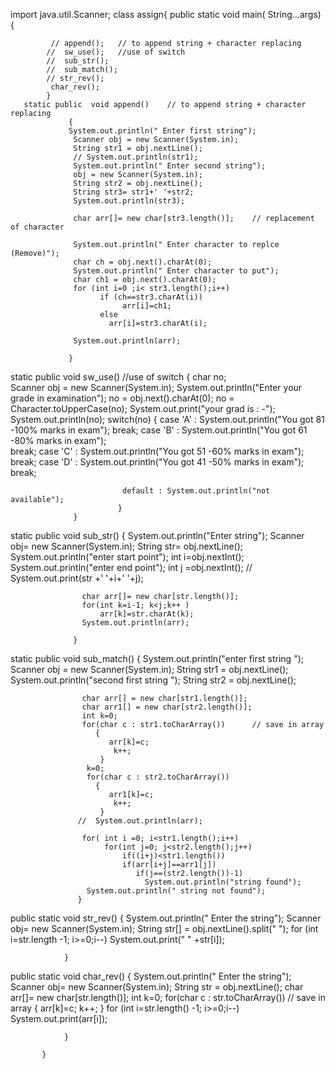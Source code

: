 import java.util.Scanner;
class assign{
 public static void main( String...args) {
              
             // append();   // to append string + character replacing
            //  sw_use();   //use of switch
            //  sub_str();  
            //  sub_match();
            // str_rev();
             char_rev();
            }
       static public  void append()    // to append string + character replacing
                 {
                 System.out.println(" Enter first string");
                  Scanner obj = new Scanner(System.in);
                  String str1 = obj.nextLine();
                  // System.out.println(str1);
                  System.out.println(" Enter second string");
                  obj = new Scanner(System.in);
                  String str2 = obj.nextLine();
                  String str3= str1+' '+str2;
                  System.out.println(str3);

                  char arr[]= new char[str3.length()];    // replacement of character
            
                  System.out.println(" Enter character to replce (Remove)");
                  char ch = obj.next().charAt(0);
                  System.out.println(" Enter character to put");
                  char ch1 = obj.next().charAt(0);
                  for (int i=0 ;i< str3.length();i++)
                        if (ch==str3.charAt(i))
                             arr[i]=ch1;
                        else 
                          arr[i]=str3.charAt(i);
                        
                  System.out.println(arr);

                 }

      
 static public void sw_use()              //use of switch
                 {
                   char no;                              
               Scanner obj = new Scanner(System.in);
               System.out.println("Enter your grade in examination");
                no = obj.next().charAt(0);
                no = Character.toUpperCase(no);
               System.out.print("your grad is : -");
               System.out.println(no);
                switch(no) {
                             case 'A' :  System.out.println("You got 81 -100% marks in exam");
                                         break;
                             case 'B'  : System.out.println("You got 61 -80% marks in exam");  
                                          break;
                             case  'C'  : System.out.println("You got 51 -60% marks in exam");
                                          break;
                             case 'D'  : System.out.println("You got 41 -50% marks in exam");
                                          break;  
                               
                                        
                             default : System.out.println("not available");
                            }
                  }

   static public void sub_str()
                  {
                    System.out.println("Enter string");
                    Scanner obj= new Scanner(System.in);
                    String str= obj.nextLine();
                    System.out.println("enter start point");
                    int i=obj.nextInt();
                    System.out.println("enter end point");
                    int j =obj.nextInt();
                  //  System.out.print(str +' '+i+' '+j);

                    char arr[]= new char[str.length()];
                    for(int k=i-1; k<j;k++ )
                        arr[k]=str.charAt(k);
                    System.out.println(arr);

                  }


 static public void sub_match()
                  {
                    System.out.println("enter first string ");
                    Scanner obj = new Scanner(System.in);
                    String str1 = obj.nextLine();
                    System.out.println("second first string "); 
                    String str2 = obj.nextLine();
                    
                    char arr[] = new char[str1.length()];
                    char arr1[] = new char[str2.length()];
                    int k=0;
                    for(char c : str1.toCharArray())      // save in array 
                       {
                          arr[k]=c;
                           k++;
                        }
                     k=0;
                     for(char c : str2.toCharArray())
                       {
                          arr1[k]=c;
                           k++;
                        }                    
                   //  System.out.println(arr);
                  
                    for( int i =0; i<str1.length();i++)
                         for(int j=0; j<str2.length();j++)
                             if((i+j)<str1.length())
                             if(arr[i+j]==arr1[j])
                                if(j==(str2.length())-1)
                                  System.out.println("string found");
                     System.out.println(" string not found");    
                   }

public static void str_rev()
              {
                System.out.println(" Enter the string");
                 Scanner obj= new Scanner(System.in);
                 String str[] = obj.nextLine().split(" ");
                 for (int i=str.length -1; i>=0;i--)
                   System.out.print(" " +str[i]);
                   
                }
public static void char_rev()
              {
                System.out.println(" Enter the string");
                 Scanner obj= new Scanner(System.in);
                 String str = obj.nextLine();
                 char arr[]= new char[str.length()];
                 int k=0;
                 for(char c : str.toCharArray())      // save in array 
                       {
                          arr[k]=c;
                           k++;
                        }
                 for (int i=str.length() -1; i>=0;i--)
                   System.out.print(arr[i]);
                   
                }

           }
